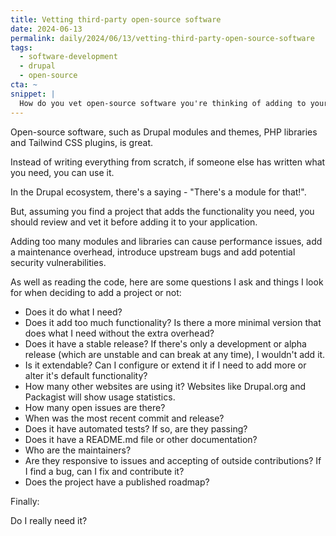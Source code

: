 ```yaml
---
title: Vetting third-party open-source software
date: 2024-06-13
permalink: daily/2024/06/13/vetting-third-party-open-source-software
tags:
  - software-development
  - drupal
  - open-source
cta: ~
snippet: |
  How do you vet open-source software you're thinking of adding to your project?
---
```


Open-source software, such as Drupal modules and themes, PHP libraries and Tailwind CSS plugins, is great.

Instead of writing everything from scratch, if someone else has written what you need, you can use it.

In the Drupal ecosystem, there's a saying - "There's a module for that!".

But, assuming you find a project that adds the functionality you need, you should review and vet it before adding it to your application.

Adding too many modules and libraries can cause performance issues, add a maintenance overhead, introduce upstream bugs and add potential security vulnerabilities.

As well as reading the code, here are some questions I ask and things I look for when deciding to add a project or not:

- Does it do what I need?
- Does it add too much functionality? Is there a more minimal version that does what I need without the extra overhead?
- Does it have a stable release? If there's only a development or alpha release (which are unstable and can break at any time), I wouldn't add it.
- Is it extendable? Can I configure or extend it if I need to add more or alter it's default functionality?
- How many other websites are using it? Websites like Drupal.org and Packagist will show usage statistics.
- How many open issues are there?
- When was the most recent commit and release?
- Does it have automated tests? If so, are they passing?
- Does it have a README.md file or other documentation?
- Who are the maintainers?
- Are they responsive to issues and accepting of outside contributions? If I find a bug, can I fix and contribute it?
- Does the project have a published roadmap?

Finally:

Do I really need it?

